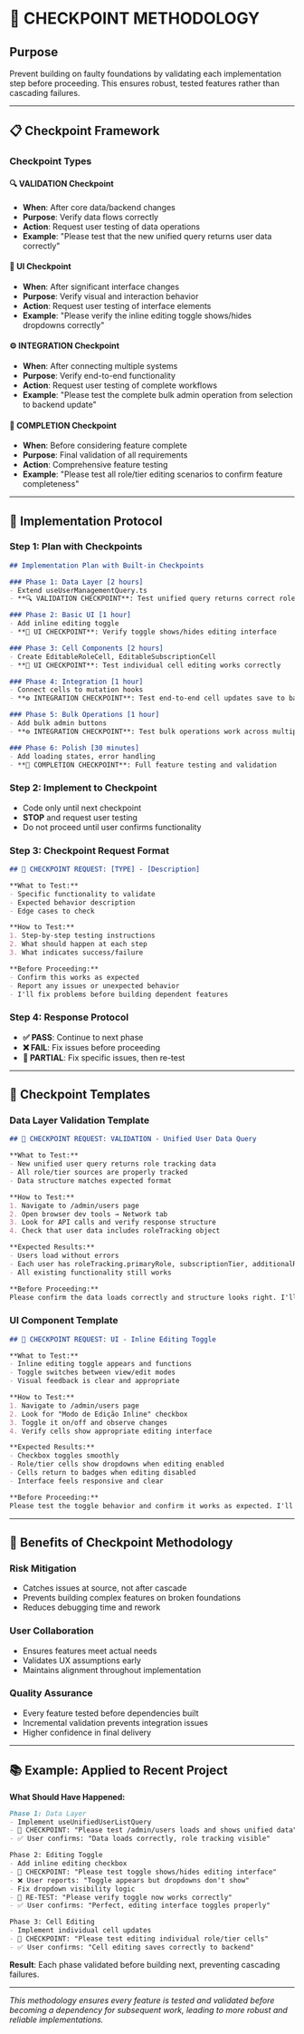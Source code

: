# 🚦 **CHECKPOINT METHODOLOGY**

## **Purpose**
Prevent building on faulty foundations by validating each implementation step before proceeding. This ensures robust, tested features rather than cascading failures.

---

## **📋 Checkpoint Framework**

### **Checkpoint Types**

#### **🔍 VALIDATION Checkpoint**
- **When**: After core data/backend changes
- **Purpose**: Verify data flows correctly
- **Action**: Request user testing of data operations
- **Example**: "Please test that the new unified query returns user data correctly"

#### **🎨 UI Checkpoint** 
- **When**: After significant interface changes
- **Purpose**: Verify visual and interaction behavior
- **Action**: Request user testing of interface elements
- **Example**: "Please verify the inline editing toggle shows/hides dropdowns correctly"

#### **⚙️ INTEGRATION Checkpoint**
- **When**: After connecting multiple systems
- **Purpose**: Verify end-to-end functionality
- **Action**: Request user testing of complete workflows
- **Example**: "Please test the complete bulk admin operation from selection to backend update"

#### **🎯 COMPLETION Checkpoint**
- **When**: Before considering feature complete
- **Purpose**: Final validation of all requirements
- **Action**: Comprehensive feature testing
- **Example**: "Please test all role/tier editing scenarios to confirm feature completeness"

---

## **🔄 Implementation Protocol**

### **Step 1: Plan with Checkpoints**
```markdown
## Implementation Plan with Built-in Checkpoints

### Phase 1: Data Layer [2 hours]
- Extend useUserManagementQuery.ts
- **🔍 VALIDATION CHECKPOINT**: Test unified query returns correct role tracking data

### Phase 2: Basic UI [1 hour] 
- Add inline editing toggle
- **🎨 UI CHECKPOINT**: Verify toggle shows/hides editing interface

### Phase 3: Cell Components [2 hours]
- Create EditableRoleCell, EditableSubscriptionCell
- **🎨 UI CHECKPOINT**: Test individual cell editing works correctly

### Phase 4: Integration [1 hour]
- Connect cells to mutation hooks
- **⚙️ INTEGRATION CHECKPOINT**: Test end-to-end cell updates save to backend

### Phase 5: Bulk Operations [1 hour]
- Add bulk admin buttons
- **⚙️ INTEGRATION CHECKPOINT**: Test bulk operations work across multiple users

### Phase 6: Polish [30 minutes]
- Add loading states, error handling
- **🎯 COMPLETION CHECKPOINT**: Full feature testing and validation
```

### **Step 2: Implement to Checkpoint**
- Code only until next checkpoint
- **STOP** and request user testing
- Do not proceed until user confirms functionality

### **Step 3: Checkpoint Request Format**
```markdown
## 🚦 CHECKPOINT REQUEST: [TYPE] - [Description]

**What to Test:**
- Specific functionality to validate
- Expected behavior description
- Edge cases to check

**How to Test:**
1. Step-by-step testing instructions
2. What should happen at each step
3. What indicates success/failure

**Before Proceeding:**
- Confirm this works as expected
- Report any issues or unexpected behavior
- I'll fix problems before building dependent features
```

### **Step 4: Response Protocol**
- **✅ PASS**: Continue to next phase
- **❌ FAIL**: Fix issues before proceeding
- **🔄 PARTIAL**: Fix specific issues, then re-test

---

## **📝 Checkpoint Templates**

### **Data Layer Validation Template**
```markdown
## 🚦 CHECKPOINT REQUEST: VALIDATION - Unified User Data Query

**What to Test:**
- New unified user query returns role tracking data
- All role/tier sources are properly tracked
- Data structure matches expected format

**How to Test:**
1. Navigate to /admin/users page
2. Open browser dev tools → Network tab
3. Look for API calls and verify response structure
4. Check that user data includes roleTracking object

**Expected Results:**
- Users load without errors
- Each user has roleTracking.primaryRole, subscriptionTier, additionalRoles, jwtClaims
- All existing functionality still works

**Before Proceeding:**
Please confirm the data loads correctly and structure looks right. I'll wait for your ✅ before building the UI components.
```

### **UI Component Template**
```markdown
## 🚦 CHECKPOINT REQUEST: UI - Inline Editing Toggle

**What to Test:**
- Inline editing toggle appears and functions
- Toggle switches between view/edit modes
- Visual feedback is clear and appropriate

**How to Test:**
1. Navigate to /admin/users page
2. Look for "Modo de Edição Inline" checkbox
3. Toggle it on/off and observe changes
4. Verify cells show appropriate editing interface

**Expected Results:**
- Checkbox toggles smoothly
- Role/tier cells show dropdowns when editing enabled
- Cells return to badges when editing disabled
- Interface feels responsive and clear

**Before Proceeding:**
Please test the toggle behavior and confirm it works as expected. I'll build the cell editing logic after your ✅.
```

---

## **🎯 Benefits of Checkpoint Methodology**

### **Risk Mitigation**
- Catches issues at source, not after cascade
- Prevents building complex features on broken foundations
- Reduces debugging time and rework

### **User Collaboration**
- Ensures features meet actual needs
- Validates UX assumptions early
- Maintains alignment throughout implementation

### **Quality Assurance**
- Every feature tested before dependencies built
- Incremental validation prevents integration issues
- Higher confidence in final delivery

---

## **📚 Example: Applied to Recent Project**

**What Should Have Happened:**
```markdown
Phase 1: Data Layer
- Implement useUnifiedUserListQuery
- 🚦 CHECKPOINT: "Please test /admin/users loads and shows unified data"
- ✅ User confirms: "Data loads correctly, role tracking visible"

Phase 2: Editing Toggle  
- Add inline editing checkbox
- 🚦 CHECKPOINT: "Please test toggle shows/hides editing interface"
- ❌ User reports: "Toggle appears but dropdowns don't show"
- Fix dropdown visibility logic
- 🚦 RE-TEST: "Please verify toggle now works correctly"  
- ✅ User confirms: "Perfect, editing interface toggles properly"

Phase 3: Cell Editing
- Implement individual cell updates
- 🚦 CHECKPOINT: "Please test editing individual role/tier cells"
- ✅ User confirms: "Cell editing saves correctly to backend"
```

**Result**: Each phase validated before building next, preventing cascading failures.

---

*This methodology ensures every feature is tested and validated before becoming a dependency for subsequent work, leading to more robust and reliable implementations.*